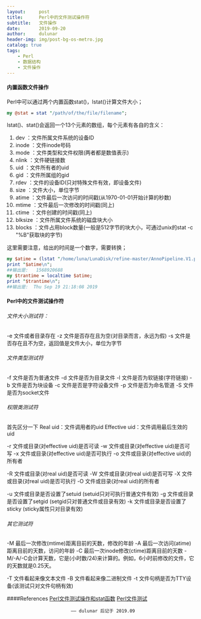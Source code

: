 ```yaml
---
layout:     post
title:      Perl中的文件测试操作符
subtitle:   文件操作
date:       2019-09-20
author:     dulunar
header-img: img/post-bg-os-metro.jpg
catalog: true
tags:
    - Perl
    - 数据结构
    - 文件操作
---
```


#### 内置函数文件操作
Perl中可以通过两个内置函数stat()，lstat()计算文件大小；
```perl
my @stat = stat "/path/of/the/file/filename";
```
lstat()、stat()会返回一个13个元素的数组，每个元素有各自的含义：
1. dev     ：文件所属文件系统的设备ID
2. inode   ：文件inode号码
3. mode    ：文件类型和文件权限(两者都是数值表示)
4. nlink   ：文件硬链接数
5. uid     ：文件所有者的uid
6. gid     ：文件所属组的gid
7. rdev    ：文件的设备ID(只对特殊文件有效，即设备文件)
8. size    ：文件大小，单位字节
9. atime   ：文件最后一次访问的时间戳(从1970-01-01开始计算的秒数)
10. mtime   ：文件最后一次修改的时间戳(同上)
11. ctime   ：文件创建的时间戳(同上)
12. blksize ：文件所属文件系统的磁盘块大小
13. blocks  ：文件占用block数量(一般是512字节的块大小，可通过unix的stat -c "%B"获取块的字节)

这里需要注意，给出的时间是一个数字，需要转换；
```perl
my $atime = (lstat "/home/luna/LunaDisk/refine-master/AnnoPipeline.V1.pl")[8];
print "$atime\n";
##输出是:   1568920688
my $trantime = localtime $atime;
print "$trantime\n";
##输出是:  Thu Sep 19 21:18:08 2019
```
#### Perl中的文件测试操作符
###### 文件大小测试符：
-e            文件或者目录存在
-z            文件是否存在且为空(对目录而言，永远为假)
-s            文件是否存在且不为空，返回值是文件大小，单位为字节
###### 文件类型测试符
-f            文件是否为普通文件
-d           文件是否为目录文件
-l            文件是否为软链接(字符链接)
-b           文件是否为块设备
-c           文件是否是字符设备文件
-p           文件是否为命名管道
-S           文件是否为socket文件
###### 权限类测试符
首先区分一下
Real uid：文件调用者的uid
Effective uid：文件调用最后生效的uid

-r            文件或目录(对effective uid)是否可读
-w           文件或目录(对effective uid)是否可写
-x            文件或目录(对effective uid)是否可执行
-o            文件或目录(对effective uid)的所有者

-R            文件或目录(对real uid)是否可读
-W           文件或目录(对real uid)是否可写
-X            文件或目录(对real uid)是否可执行
-O            文件或目录(对real uid)的所有者

-u            文件或目录是否设置了setuid (setuid只对可执行普通文件有效)
-g            文件或目录是否设置了setgid (setgid只对普通文件或目录有效)
-k            文件或目录是否设置了sticky (sticky属性只对目录有效)
###### 其它测试符
-M           最后一次修改(mtime)距离目前的天数，修改的年龄
-A           最后一次访问(atime)距离目前的天数，访问的年龄
-C           最后一次inode修改(ctime)距离目前的天数
-M/-A/-C会计算天数，它是(小时数/24)来计算的。例如，6小时前修改的文件，它的天数就是0.25天。

-T           文件看起来像文本文件
-B           文件看起来像二进制文件
-t            文件句柄是否为TTY设备(该测试只对文件句柄有效)

####References
[Perl文件测试操作和stat函数][测试符]
[Perl文件测试][文件测试]

[测试符]: https://www.cnblogs.com/f-ck-need-u/p/9589419.html#测试符
[文件测试]: https://xiaoxin2009.github.io/Perl文件测试.html

							—— dulunar 后记于 2019.09